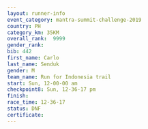 ```yaml
---
layout: runner-info 
event_category: mantra-summit-challenge-2019 
country: PH
category_km: 35KM 
overall_rank:  9999
gender_rank: 
bib: 442
first_name: Carlo
last_name: Senduk
gender: M
team_name: Run for Indonesia trail
start: Sun, 12-00-00 am
checkpoint8: Sun, 12-36-17 pm
finish: 
race_time: 12-36-17
status: DNF
certificate: 
---
```

